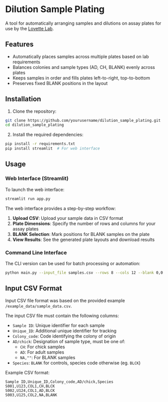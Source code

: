 # Dilution Sample Plating

A tool for automatically arranging samples and dilutions on assay plates for use by the [Lovette Lab](https://lovette.eeb.cornell.edu/).

## Features

- Automatically places samples across multiple plates based on lab requirements
- Balances colonies and sample types (AD, CH, BLANK) evenly across plates
- Keeps samples in order and fills plates left-to-right, top-to-bottom
- Preserves fixed BLANK positions in the layout

## Installation

1. Clone the repository:
```bash
git clone https://github.com/yourusername/dilution_sample_plating.git
cd dilution_sample_plating
```

2. Install the required dependencies:
```bash
pip install -r requirements.txt
pip install streamlit  # For web interface
```

## Usage

### Web Interface (Streamlit)

To launch the web interface:

```bash
streamlit run app.py
```

The web interface provides a step-by-step workflow:

1. **Upload CSV**: Upload your sample data in CSV format
2. **Plate Dimensions**: Specify the number of rows and columns for your assay plates
3. **BLANK Selection**: Mark positions for BLANK samples on the plate
4. **View Results**: See the generated plate layouts and download results

### Command Line Interface

The CLI version can be used for batch processing or automation:

```bash
python main.py --input_file samples.csv --rows 8 --cols 12 --blank 0,0 --blank 0,1
```

## Input CSV Format

Input CSV file format was based on the provided example `/example_data/sample_data.csv`.

The input CSV file must contain the following columns:

- `Sample ID`: Unique identifier for each sample
- `Unique_ID`: Additional unique identifier for tracking
- `Colony_code`: Code identifying the colony of origin
- `AD/chick`: Designation of sample type, must be one of:
  - `CH`: For chick samples
  - `AD`: For adult samples
  - `NA,""`: For BLANK samples
- `Species`: `BLANK` for controls, species code otherwise (eg. `BLCK`)

Example CSV format:
```csv
Sample ID,Unique_ID,Colony_code,AD/chick,Species
S001,U123,COL1,CH,BLCK
S002,U124,COL1,AD,BLCK
S003,U125,COL2,NA,BLANK
``` 